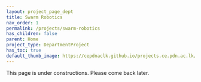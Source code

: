 ```yaml
---
layout: project_page_dept
title: Swarm Robotics
nav_order: 1
permalink: /projects/swarm-robotics
has_children: false
parent: Home
project_type: DepartmentProject
has_toc: true
default_thumb_image: https://cepdnaclk.github.io/projects.ce.pdn.ac.lk/data/categories/swarm/thumbnail.jpg
---
```


This page is under constructions. Please come back later.
